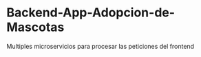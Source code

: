 # Backend-App-Adopcion-de-Mascotas
Multiples microservicios para procesar las peticiones del frontend
